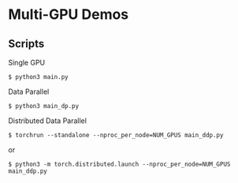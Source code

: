 # Multi-GPU Demos

## Scripts

Single GPU

```shell
$ python3 main.py
```

Data Parallel

```
$ python3 main_dp.py
```

Distributed Data Parallel

```
$ torchrun --standalone --nproc_per_node=NUM_GPUS main_ddp.py
```

or 

```
$ python3 -m torch.distributed.launch --nproc_per_node=NUM_GPUS main_ddp.py
```